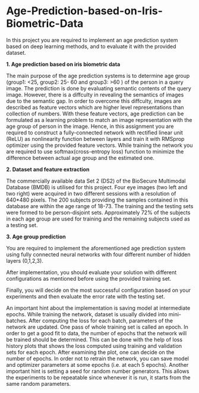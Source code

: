 # Age-Prediction-based-on-Iris-Biometric-Data
In this project you are required to implement an age prediction system based on deep learning methods, and to evaluate it with the provided dataset. 

**1. Age prediction based on iris biometric data**

The main purpose of the age prediction systems is to determine age group (group1: <25, group2: 25-
60 and group3: >60 ) of the person in a query image. The prediction is done by evaluating semantic 
contents of the query image. However, there is a diffculty in revealing the semantics of images due 
to the semantic gap. In order to overcome this diffculty, images are described as feature vectors 
which are higher level representations than collection of numbers. 
With these feature vectors, age prediction can be formulated as a learning problem to match an 
image representation with the age group of person in the image. Hence, in this assignment you are 
required to construct a fully-connected network with rectified linear unit (ReLU) as nonlinearity 
function between layers and train it with RMSprop optimizer using the provided feature vectors.
While training the network you are required to use softmax(cross-entropy loss) function to minimize 
the difference between actual age group and the estimated one.

**2. Dataset and feature extraction**

The commercially available data Set 2 (DS2) of the BioSecure Multimodal Database (BMDB) is utilised 
for this project. Four eye images (two left and two right) were acquired in two different sessions with a resolution of 640*480 pixels. The 200 subjects providing the samples contained in this database are within the age range of 18-73. The training and the testing sets were formed to be person-disjoint sets. Approximately 72% of the subjects in each age group are used for training and the remaining subjects used as a testing set.

**3. Age group prediction**

You are required to implement the aforementioned age prediction system using fully connected 
neural networks with four different number of hidden layers (0,1,2,3). 

After implementation, you should evaluate your solution with different configurations as mentioned before using the provided training set. 

Finally, you will decide on the most successful configuration based on your experiments and then 
evaluate the error rate with the testing set. 

An important hint about the implementation is saving model at intermediate epochs. While training 
the network, dataset is usually divided into mini-batches. After computing the loss for each batch, parameters of the network are updated. One pass of whole training set is called an epoch. In order to get a good fit to data, the number of epochs that the network will be trained should be determined. This can be done with the help of loss history plots that shows the loss computed using training and validation sets for each epoch. After examining the plot, one can decide on the number of epochs. In order not to retrain the network, you can save model and optimizer parameters at some epochs (i.e. at each 5 epochs). Another important hint is setting a seed for random number generators. This allows the experiments to be repeatable since whenever it is run, it starts from the same random parameters.

